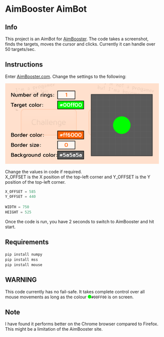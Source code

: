 # AimBooster AimBot

## Info

This project is an AimBot for [AimBooster](www.aimbooster.com/). The code takes a screenshot, finds the targets, moves the cursor and clicks. Currently it can handle over 50 targets/sec.

## Instructions

Enter [AimBooster.com](www.aimbooster.com/). Change the settings to the following:

![Settings](https://raw.githubusercontent.com/X10KND/AimBooster-AimBot/main/Settings.png)

Change the values in code if required.  
X_OFFSET is the X position of the top-left corner and Y_OFFSET is the Y position of the top-left corner.

```python
X_OFFSET = 585
Y_OFFSET = 440

WIDTH = 750
HEIGHT = 525
```

Once the code is run, you have 2 seconds to switch to AimBooster and hit start.

## Requirements

`pip install numpy`  
`pip install mss`  
`pip install mouse`

## WARNING

This code currently has no fail-safe. It takes complete control over all mouse movements as long as the colour <html><span style="background-color:#00FF00; border-radius: 50%; height: 12px; width: 12px; display: inline-block;"></span></html>`#00FF00` is on screen.

## Note

I have found it performs better on the Chrome browser compared to Firefox. This might be a limitation of the AimBooster site.
